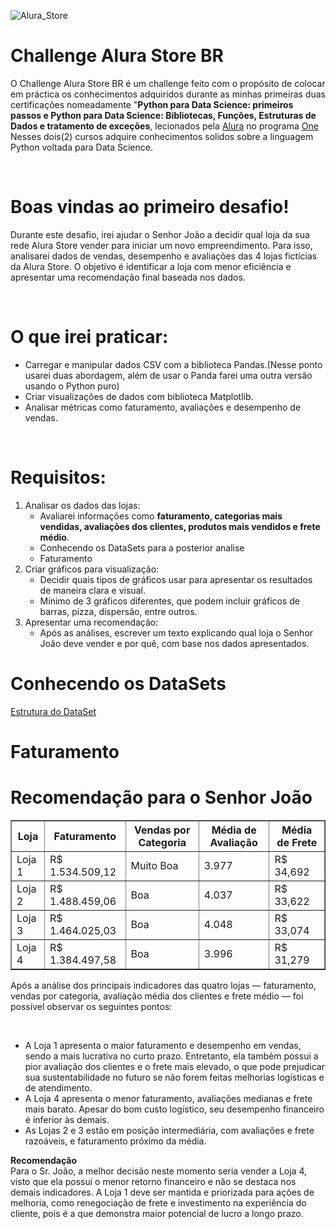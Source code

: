 ![Alura_Store](https://github.com/user-attachments/assets/3877924a-608b-47e9-be94-d5c181e7f3e4)
<h1>Challenge Alura Store BR</h1>
<p>O Challenge Alura Store BR é um challenge feito com o propósito de colocar em práctica os conhecimentos adquiridos durante as minhas primeiras duas certificações nomeadamente "<b>Python para Data Science: primeiros passos e Python para Data Science: Bibliotecas, Funções, Estruturas de Dados e tratamento de exceções</b>, lecionados pela <a target = "_blank" href = "https://www.alura.com.br/" titlie = "Visite o site">Alura</a> no programa <a target = "_blank" href = "https://www.oracle.com/br/education/oracle-next-education/" titlie = "Visite o site">One</a> Nesses dois(2) cursos adquire conhecimentos solidos sobre a linguagem Python voltada para Data Science.</p>
<br>
<h1>Boas vindas ao primeiro desafio!</h1>
<p>Durante este desafio, irei ajudar o Senhor João a decidir qual loja da sua rede Alura Store vender para iniciar um novo empreendimento. Para isso, analisarei dados de vendas, desempenho e avaliações das 4 lojas fictícias da Alura Store. O objetivo é identificar a loja com menor eficiência e apresentar uma recomendação final baseada nos dados.</p>
<br>
<h1>O que irei praticar:</h1>
<ul>
  <li>Carregar e manipular dados CSV com a biblioteca Pandas.(Nesse ponto usarei duas abordagem, além de usar o Panda farei uma outra versão usando o Python puro)</li>
  <li>Criar visualizações de dados com biblioteca Matplotlib.</li>
  <li>Analisar métricas como faturamento, avaliações e desempenho de vendas.</li>
</ul>
<br>
<h1>Requisitos:</h1>
<ol>
  <li>
    Analisar os dados das lojas:
    <ul>
      <li>Avaliarei informações como <b>faturamento, categorias mais vendidas, avaliações dos clientes, produtos mais vendidos e frete médio</b>.</li>
      <li>Conhecendo os DataSets para a posterior analise</li>
      <li>Faturamento</li>
    </ul>
  </li>
  
  <li>
    Criar gráficos para visualização:
    <ul>
      <li>Decidir quais tipos de gráficos usar para apresentar os resultados de maneira clara e visual.</li>
      <li>Mínimo de 3 gráficos diferentes, que podem incluir gráficos de barras, pizza, dispersão, entre outros.</li>
    </ul>
  </li>
  
  <li>
    Apresentar uma recomendação:
    <ul>
      <li>Após as análises, escrever um texto explicando qual loja o Senhor João deve vender e por quê, com base nos dados apresentados.</li>
    </ul>
  </li>
</ol>
<h1>Conhecendo os DataSets</h1>
<a target = "_blank" href = "https://github.com/Enoque12/challenge1-data-science/blob/c4d7a287f3ae45c7b5d5116a44cbb88304da6732/assets/TabelaEstrutura.png" titlie = "DataFrame">Estrutura do DataSet</a>

<h1>Faturamento</h1>

<h1>Recomendação para o Senhor João</h1>
<table border="1">
  <thead>
    <tr>
      <th>Loja</th>
      <th>Faturamento</th>
      <th>Vendas por Categoria</th>
      <th>Média de Avaliação</th>
      <th>Média de Frete</th>
    </tr>
  </thead>
  <tbody>
    <tr>
      <td>Loja 1</td>
      <td>R$ 1.534.509,12</td>
      <td>Muito Boa</td>
      <td>3.977</td>
      <td>R$ 34,692</td>
    </tr>
    <tr>
      <td>Loja 2</td>
      <td>R$ 1.488.459,06</td>
      <td>Boa</td>
      <td>4.037</td>
      <td>R$ 33,622</td>
    </tr>
    <tr>
      <td>Loja 3</td>
      <td>R$ 1.464.025,03</td>
      <td>Boa</td>
      <td>4.048</td>
      <td>R$ 33,074</td>
    </tr>
    <tr>
      <td>Loja 4</td>
      <td>R$ 1.384.497,58</td>
      <td>Boa</td>
      <td>3.996</td>
      <td>R$ 31,279</td>
    </tr>
  </tbody>
</table>
<p>Após a análise dos principais indicadores das quatro lojas — faturamento, vendas por categoria, avaliação média dos clientes e frete médio — foi possível observar os seguintes pontos:</p><br>
<ul>
  <li>A Loja 1 apresenta o maior faturamento e desempenho em vendas, sendo a mais lucrativa no curto prazo. Entretanto, ela também possui a pior avaliação dos clientes e o frete mais elevado, o que pode prejudicar sua sustentabilidade no futuro se não forem feitas melhorias logísticas e de atendimento.</li>
  <li>A Loja 4 apresenta o menor faturamento, avaliações medianas e frete mais barato. Apesar do bom custo logístico, seu desempenho financeiro é inferior às demais.</li>
  <li>As Lojas 2 e 3 estão em posição intermediária, com avaliações e frete razoáveis, e faturamento próximo da média.</li>
</ul>
<p><b>Recomendação</b><br>Para o Sr. João, a melhor decisão neste momento seria vender a Loja 4, visto que ela possui o menor retorno financeiro e não se destaca nos demais indicadores.
A Loja 1 deve ser mantida e priorizada para ações de melhoria, como renegociação de frete e investimento na experiência do cliente, pois é a que demonstra maior potencial de lucro a longo prazo.</p>





